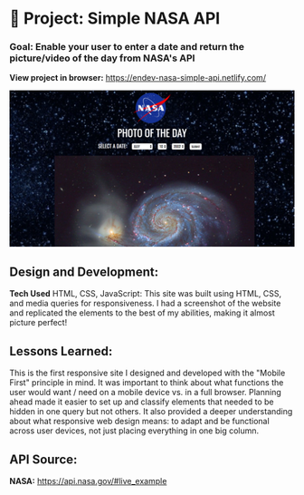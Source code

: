 # 🚀 Project: Simple NASA API

### Goal: Enable your user to enter a date and return the picture/video of the day from NASA's API

**View project in browser:** https://endev-nasa-simple-api.netlify.com/

![alt tag](NASASimple-Screenshot.png)

## Design and Development:
**Tech Used** HTML, CSS, JavaScript: 
This site was built using HTML, CSS, and media queries for responsiveness. I had a screenshot of the website and replicated the elements to the best of my abilities, making it almost picture perfect!

## Lessons Learned:
This is the first responsive site I designed and developed with the "Mobile First" principle in mind. It was important to think about what functions the user would want / need on a mobile device vs. in a full browser. Planning ahead made it easier to set up and classify elements that needed to be hidden in one query but not others. It also provided a deeper understanding about what responsive web design means: to adapt and be functional across user devices, not just placing everything in one big column. 

## API Source:
**NASA:** https://api.nasa.gov/#live_example
